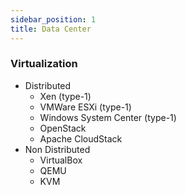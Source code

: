 ```yaml
---
sidebar_position: 1
title: Data Center
---
```


### Virtualization
- Distributed 
  - Xen (type-1)
  - VMWare ESXi (type-1)
  - Windows System Center (type-1)
  - OpenStack 
  - Apache CloudStack
- Non Distributed
  - VirtualBox
  - QEMU
  - KVM

